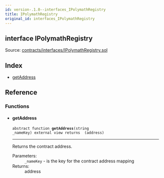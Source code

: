 ```yaml
---
id: version-.1.0--interfaces_IPolymathRegistry
title: IPolymathRegistry
original_id: interfaces_IPolymathRegistry
---
```


<div class="contract-doc"><div class="contract"><h2 class="contract-header"><span class="contract-kind">interface</span> IPolymathRegistry</h2><div class="source">Source: <a href="https://github.com/PolymathNetwork/polymath-core/blob/v2.0.0/contracts/interfaces/IPolymathRegistry.sol" target="_blank">contracts/interfaces/IPolymathRegistry.sol</a></div></div><div class="index"><h2>Index</h2><ul><li><a href="interfaces_IPolymathRegistry.html#getAddress">getAddress</a></li></ul></div><div class="reference"><h2>Reference</h2><div class="functions"><h3>Functions</h3><ul><li><div class="item function"><span id="getAddress" class="anchor-marker"></span><h4 class="name">getAddress</h4><div class="body"><code class="signature"><span>abstract </span>function <strong>getAddress</strong><span>(string _nameKey) </span><span>external </span><span>view </span><span>returns  (address) </span></code><hr/><div class="description"><p>Returns the contract address.</p></div><dl><dt><span class="label-parameters">Parameters:</span></dt><dd><div><code>_nameKey</code> - is the key for the contract address mapping</div></dd><dt><span class="label-return">Returns:</span></dt><dd>address</dd></dl></div></div></li></ul></div></div></div>
